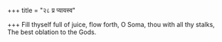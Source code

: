 +++
title = "२८ प्र प्यायस्व"

+++
Fill thyself full of juice, flow forth, O Soma, thou with all thy stalks,  
     The best oblation to the Gods.